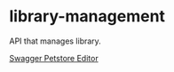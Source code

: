 # library-management
API that manages library.

[Swagger Petstore Editor](https://petstore.swagger.io/?url=https://raw.githubusercontent.com/Nante1805/library-management/oas-td2-alt-std22020/docs/api.yml)
